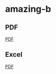 # amazing-b

## PDF

[PDF](https://github.com/webwyb/amazing-b/tree/main/src/PDF)

## Excel

[PDF](https://github.com/webwyb/amazing-b/tree/main/src/Excel)
